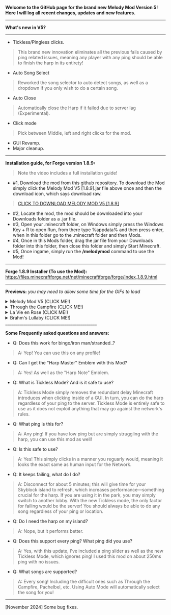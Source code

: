 **Welcome to the GitHub page for the brand new Melody Mod Version 5! Here I will log all recent changes, updates and new features.**
______________________________________________
**What's new in V5?**
______________________________________________
- Tickless/Pingless clicks. 
> This brand new innovation eliminates all the previous fails caused by ping related issues, meaning any player with any ping should be able to finish the harp in its entirety!
- Auto Song Select
> Reworked the song selector to auto detect songs, as well as a dropdown if you only wish to do a certain song.
- Auto Close
> Automatically close the Harp if it failed due to server lag (Experimental).
- Click mode
> Pick between Middle, left and right clicks for the mod.
- GUI Revamp.
- Major cleanup.
_____________________________________________
**Installation guide, for Forge version 1.8.9:**
> Note the video includes a full installation guide!
- #1, Download the mod from this github repository. To download the Mod simply click the Melody Mod V5 [1.8.9].jar file above once and then the download icon, which says download raw.
> [CLICK TO DOWNLOAD MELODY MOD V5 [1.8.9]](https://github.com/Joonlol/MelodyMod/raw/refs/heads/main/Melody%20Mod%20V5%20%5B1.8.9%5D.jar)
- #2, Locate the mod, the mod should be downloaded into your Downloads folder as a .jar file.
- #3, Open your .minecraft folder, on Windows simply press the Windows Key + R to open Run, from there type %appdata% and then press enter, when in this folder go to the .minecraft folder and then Mods.
- #4, Once in this Mods folder, drag the jar file from your Downloads folder into this folder, then close this folder and simply Start Minecraft.
- #5, Once ingame, simply run the **/melodymod** command to use the Mod!
_____________________________________________
**Forge 1.8.9 Installer (To use the Mod):** https://files.minecraftforge.net/net/minecraftforge/forge/index_1.8.9.html
_____________________________________________

**Previews:** *you may need to allow some time for the GIFs to load*

<details>
  <summary>Melody Mod V5 (CLICK ME!)</summary>

  ![MM5](https://i.giphy.com/media/v1.Y2lkPTc5MGI3NjExZjdkMmViM291aGtsZWUwbnJ0MWM0ZnhqNXhuNmFrOW9lOHc5NHhyeiZlcD12MV9pbnRlcm5hbF9naWZfYnlfaWQmY3Q9Zw/lZPtGNFdsYjjLJU1o8/giphy.gif)

</details>

<details>
  <summary>Through the Campfire (CLICK ME!)</summary>
*Note it may seem like the notes are going past and in turn failing, but in the video you can see and hear the audio queues which show they get clicked perfectly.

  ![TTC](https://i.giphy.com/media/v1.Y2lkPTc5MGI3NjExZ3hhbXkzMW11bWttajQ0NmN5MTgzOHBqY3g3cXlnazlyNGFsa2h3MyZlcD12MV9pbnRlcm5hbF9naWZfYnlfaWQmY3Q9Zw/f9weJwuDV76g9u3Hid/giphy.gif)

</details>

</details>

<details>
*Note it may seem like the notes are going past and in turn failing, but in the video you can see and hear the audio queues which show they get clicked perfectly.
  <summary>La Vie en Rose (CLICK ME!)</summary>
  
![LVER](https://i.giphy.com/media/v1.Y2lkPTc5MGI3NjExdjNhcHNmb2hseHYyaGl1YXI4cWRxcXFnOHpxM2xsZGw5a2p0d2JzeSZlcD12MV9pbnRlcm5hbF9naWZfYnlfaWQmY3Q9Zw/WXYEqocyzqsMsam5O7/giphy.gif)

</details>

<details>
*Note it may seem like the notes are going past and in turn failing, but in the video you can see and hear the audio queues which show they get clicked perfectly.
*Note: Full song preview!

  <summary>Brahm's Lullaby (CLICK ME!)</summary>

  ![BSL](https://i.giphy.com/media/v1.Y2lkPTc5MGI3NjExZzgydW1tZjVua2Fsb3hkMWZsbjFkbnBnODRuN2d4aG1rejQ3ZmZubSZlcD12MV9pbnRlcm5hbF9naWZfYnlfaWQmY3Q9Zw/5TaZm1CO3wKxY8Kxn2/giphy.gif)

</details>
_____________________________________________

**Some Frequently asked questions and answers:**

- Q: Does this work for bingo/iron man/stranded..?
> A: Yep! You can use this on any profile!

- Q: Can I get the "Harp Master" Emblem with this Mod?
> A: Yes! As well as the "Harp Note" Emblem.

- Q: What is Tickless Mode? And is it safe to use?
> A: Tickless Mode simply removes the redundant delay Minecraft introduces when clicking inside of a GUI. In turn, you can do the harp regardless of your ping to the server. Tickless Mode is entirely safe to use as it does not exploit anything that may go against the network's rules.

- Q: What ping is this for?
> A: Any ping! If you have low ping but are simply struggling with the harp, you can use this mod as well!

- Q: Is this safe to use?
> A: Yes! This simply clicks in a manner you reguarly would, meaning it looks the exact same as human input for the Network.

- Q: It keeps failing, what do I do?
> A: Disconnect for about 5 minutes; this will give time for your Skyblock island to refresh, which increases performance—something crucial for the harp. If you are using it in the park, you may simply switch to another lobby. With the new Tickless mode, the only factor for failing would be the server! You should always be able to do any song regardless of your ping or location.

- Q: Do I need the harp on my island?
> A: Nope, but it performs better.

- Q: Does this support every ping? What ping did you use?
> A: Yes, with this update, I've included a ping slider as well as the new Tickless Mode, which ignores ping! I used this mod on about 250ms ping with no issues.

- Q: What songs are supported?
> A: Every song! Including the difficult ones such as Through the Campfire, Pachelbel, etc. Using Auto Mode will automatically select the song for you!

_____________________________________________
[November 2024] Some bug fixes.
